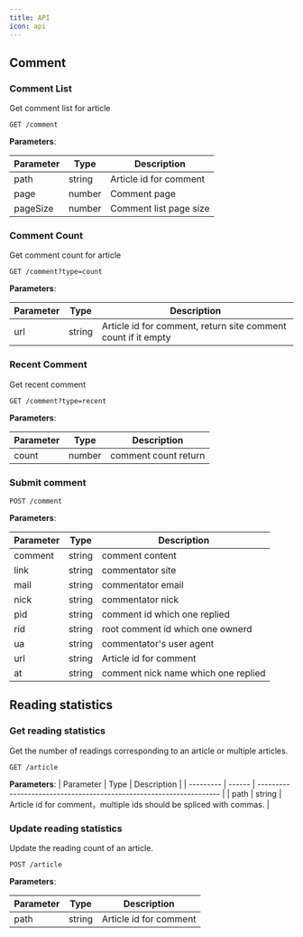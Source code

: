 ```yaml
---
title: API
icon: api
---
```


## Comment

### Comment List

Get comment list for article

```http
GET /comment
```

**Parameters**:

| Parameter | Type   | Description            |
| --------- | ------ | ---------------------- |
| path      | string | Article id for comment |
| page      | number | Comment page           |
| pageSize  | number | Comment list page size |

### Comment Count

Get comment count for article

```http
GET /comment?type=count
```

**Parameters**:

| Parameter | Type   | Description            |
| --------- | ------ | ---------------------- |
| url      | string | Article id for comment, return site comment count if it empty |

### Recent Comment

Get recent comment

```http
GET /comment?type=recent
```

**Parameters**:

| Parameter | Type   | Description          |
| --------- | ------ | -------------------- |
| count     | number | comment count return |

### Submit comment

```http
POST /comment
```

**Parameters**:

| Parameter | Type   | Description                         |
| --------- | ------ | ----------------------------------- |
| comment   | string | comment content                     |
| link      | string | commentator site                    |
| mail      | string | commentator email                   |
| nick      | string | commentator nick                    |
| pid       | string | comment id which one replied        |
| rid       | string | root comment id which one ownerd    |
| ua        | string | commentator's user agent            |
| url       | string | Article id for comment              |
| at        | string | comment nick name which one replied |

## Reading statistics

### Get reading statistics

Get the number of readings corresponding to an article or multiple articles.

```http
GET /article
```

**Parameters**:
| Parameter | Type | Description |
| --------- | ------ | ------------------------------------------------------------------- |
| path | string | Article id for comment，multiple ids should be spliced with commas. |

### Update reading statistics

Update the reading count of an article.

```http
POST /article
```

**Parameters**:

| Parameter | Type   | Description            |
| --------- | ------ | ---------------------- |
| path      | string | Article id for comment |
